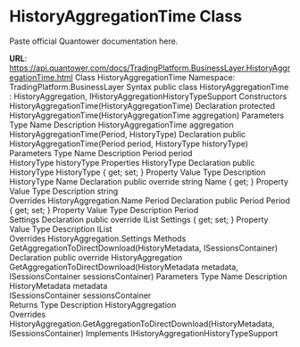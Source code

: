 # HistoryAggregationTime Class

Paste official Quantower documentation here.

**URL**: https://api.quantower.com/docs/TradingPlatform.BusinessLayer.HistoryAggregationTime.html
Class HistoryAggregationTime
Namespace: TradingPlatform.BusinessLayer
Syntax
public class HistoryAggregationTime : HistoryAggregation, IHistoryAggregationHistoryTypeSupport
Constructors
HistoryAggregationTime(HistoryAggregationTime)
Declaration
protected HistoryAggregationTime(HistoryAggregationTime aggregation)
Parameters
Type	Name	Description
HistoryAggregationTime	aggregation	
HistoryAggregationTime(Period, HistoryType)
Declaration
public HistoryAggregationTime(Period period, HistoryType historyType)
Parameters
Type	Name	Description
Period	period	
HistoryType	historyType	
Properties
HistoryType
Declaration
public HistoryType HistoryType { get; set; }
Property Value
Type	Description
HistoryType	
Name
Declaration
public override string Name { get; }
Property Value
Type	Description
string	
Overrides
HistoryAggregation.Name
Period
Declaration
public Period Period { get; set; }
Property Value
Type	Description
Period	
Settings
Declaration
public override IList<SettingItem> Settings { get; set; }
Property Value
Type	Description
IList<SettingItem>	
Overrides
HistoryAggregation.Settings
Methods
GetAggregationToDirectDownload(HistoryMetadata, ISessionsContainer)
Declaration
public override HistoryAggregation GetAggregationToDirectDownload(HistoryMetadata metadata, ISessionsContainer sessionsContainer)
Parameters
Type	Name	Description
HistoryMetadata	metadata	
ISessionsContainer	sessionsContainer	
Returns
Type	Description
HistoryAggregation	
Overrides
HistoryAggregation.GetAggregationToDirectDownload(HistoryMetadata, ISessionsContainer)
Implements
IHistoryAggregationHistoryTypeSupport
